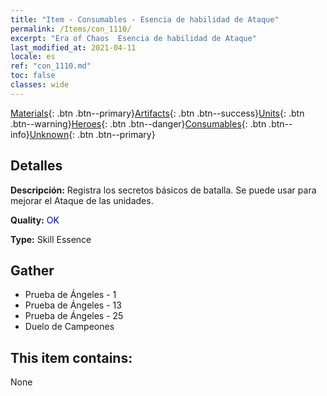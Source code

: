 ```yaml
---
title: "Item - Consumables - Esencia de habilidad de Ataque"
permalink: /Items/con_1110/
excerpt: "Era of Chaos  Esencia de habilidad de Ataque"
last_modified_at: 2021-04-11
locale: es
ref: "con_1110.md"
toc: false
classes: wide
---
```

 [Materials](/es/Items/){: .btn .btn--primary}[Artifacts](/es/Items/Artifacts/){: .btn .btn--success}[Units](/es/Items/Units/){: .btn .btn--warning}[Heroes](/es/Items/Heroes/){: .btn .btn--danger}[Consumables](/es/Items/Consumables/){: .btn .btn--info}[Unknown](/es/Items/Unknown/){: .btn .btn--primary}

## Detalles
 **Descripción:** Registra los secretos básicos de batalla. Se puede usar para mejorar el Ataque de las unidades.

 **Quality:** <span style="color: #0000CD">OK</span>

 **Type:** Skill Essence

## Gather

*    Prueba de Ángeles - 1 
*    Prueba de Ángeles - 13 
*    Prueba de Ángeles - 25 
*    Duelo de Campeones 

## This item contains:

  None

